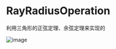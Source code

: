 # RayRadiusOperation
利用三角形的正弦定理、余弦定理来实现的

![image](https://github.com/lutianlei/RayRadiusOperation/blob/master/RayRadiusOperation/123.gif)
